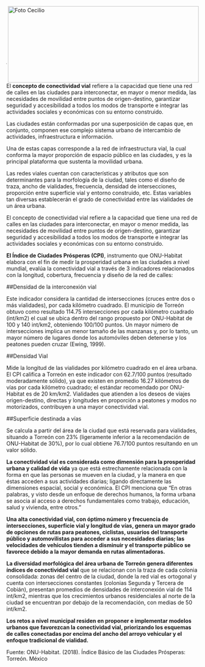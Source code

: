 <p>
   <a title="ir a Otras Publicaciones" href="http://www.trcimplan.gob.mx/autores/cecilio-pedro-secunza-schott.html"><img class="img-responsive contenido-imagen" src="../imagenes/128/arq-cecilio-pedro-secunza-schott-top2.png" align="right" alt="Foto Cecilio" width="500" height="200"></a>

</p>

</br></br></br></br></br></br></br></br>

---

El **concepto de conectividad vial** refiere a la capacidad que tiene una red de calles en las ciudades para interconectar, en mayor o menor medida, las necesidades de movilidad entre puntos de origen-destino, garantizar seguridad y accesibilidad a todos los modos de transporte e integrar las actividades sociales y económicas con su entorno construido.

Las ciudades están conformadas por una superposición de capas que, en conjunto, componen ese complejo sistema urbano de intercambio de actividades, infraestructura e información.

Una de estas capas corresponde a la red de infraestructura vial, la cual conforma la mayor proporción de espacio público en las ciudades, y es la principal plataforma que sustenta la movilidad urbana.

Las redes viales cuentan con características y atributos que son determinantes para la morfología de la ciudad, tales como el diseño de traza, ancho de vialidades, frecuencia, densidad de intersecciones, proporción entre superficie vial y entorno construido, etc. Estas variables tan diversas establecerán el grado de conectividad entre las vialidades de un área urbana.

El concepto de conectividad vial refiere a la capacidad que tiene una red de calles en las ciudades para interconectar, en mayor o menor medida, las necesidades de movilidad entre puntos de origen-destino, garantizar seguridad y accesibilidad a todos los modos de transporte e integrar las actividades sociales y económicas con su entorno construido.

**El Índice de Ciudades Prósperas (CPI)**, instrumento que ONU-Habitat elabora con el fin de medir la prosperidad urbana en las ciudades a nivel mundial, evalúa la conectividad vial a través de 3 indicadores relacionados con la longitud, cobertura, frecuencia y diseño de la red de calles:

##Densidad de la interconexión vial

Este indicador considera la cantidad de intersecciones (cruces entre dos o más vialidades), por cada kilómetro cuadrado. El municipio de Torreón obtuvo como resultado 114.75 intersecciones por cada kilómetro cuadrado (int/km2) el cual se ubica dentro del rango propuesto por ONU-Habitat de 100 y 140 int/km2, obteniendo 100/100  puntos. Un mayor número de intersecciones implica un menor tamaño de las manzanas y, por lo tanto, un mayor número de lugares donde los automóviles deben detenerse y los peatones pueden cruzar (Ewing, 1999).

##Densidad Vial

Mide la longitud de las vialidades por kilómetro cuadrado en el área urbana. El CPI califica a Torreón en este indicador con 62.7/100 puntos (resultado moderadamente sólido), ya que existen en promedio 16.27 kilómetros de vías por cada kilómetro cuadrado; el estándar recomendado por ONU-Habitat es de 20 km/km2. Vialidades que atienden a los deseos de viajes origen-destino, directas y longitudes en proporción a peatones y modos no motorizados, contribuyen a una mayor conectividad vial.

##Superficie destinada a vías

Se calcula a partir del área de la ciudad que está reservada para vialidades, situando a Torreón con 23% (ligeramente inferior a la recomendación de ONU-Habitat de 30%), por lo cual obtiene 76.7/100 puntos resultando en un valor sólido.

**La conectividad vial es considerada como dimensión para la prosperidad urbana y calidad de vida** ya que está estrechamente relacionada con la forma en que las personas se mueven en la ciudad, y la manera en que éstas acceden a sus actividades diarias; ligando directamente las dimensiones espacial, social y económica.  El CPI menciona que “En otras palabras, y visto desde un enfoque de derechos humanos, la forma urbana se asocia al acceso a derechos fundamentales como trabajo, educación, salud y vivienda, entre otros.”

**Una alta conectividad vial, con óptimo número y frecuencia de intersecciones, superficie vial y longitud de vías, genera un mayor grado de opciones de rutas para peatones, ciclistas, usuarios del transporte público y automovilistas para acceder a sus necesidades diarias; las velocidades de vehículos tienden a disminuir y el transporte público se favorece debido a la mayor demanda en rutas alimentadoras.**

**La diversidad morfológica del área urbana de Torreón genera diferentes índices de conectividad vial** que se relacionan con la traza de cada colonia consolidada: zonas del centro de la ciudad, donde la red vial es ortogonal y cuenta con intersecciones constantes (colonias Segunda y Tercera de Cobián), presentan promedios de densidades de interconexión vial de 114 int/km2, mientras que los crecimientos urbanos residenciales al norte de la ciudad se encuentran por debajo de la recomendación, con medias de 50 int/km2.

**Los retos a nivel municipal residen en proponer e implementar modelos urbanos que favorezcan la conectividad vial, priorizando los esquemas de calles conectadas por encima del ancho del arroyo vehicular y el enfoque tradicional de vialidad.**
</br>

Fuente: ONU-Habitat. (2018). Índice Básico de las Ciudades Prósperas: Torreón. México
</br>
